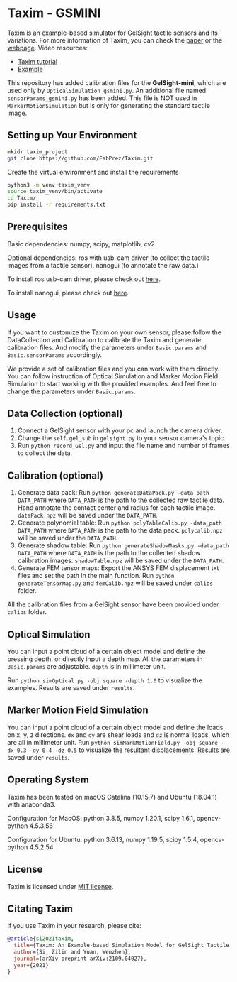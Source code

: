 # Taxim - GSMINI
Taxim is an example-based simulator for GelSight tactile sensors and its variations. For more information of Taxim, you can check the [paper](https://arxiv.org/abs/2109.04027) or the [webpage](https://labs.ri.cmu.edu/robotouch/taxim-simulation/).
Video resources:
 - [Taxim tutorial](https://www.youtube.com/watch?v=iO5HR2vWkmY)
 - [Example](https://www.youtube.com/watch?v=6pkGKZD0rRA)

This repository has added calibration files for the **GelSight-mini**, which are used only by `OpticalSimulation_gsmini.py`.
An additional file named `sensorParams_gsmini.py` has been added. This file is NOT used in `MarkerMotionSimulation` but is only for generating the standard tactile image.

## Setting up Your Environment
```bash
mkidr taxim_project
git clone https://github.com/FabPrez/Taxim.git
```
Create the virtual environment and install the requirements
```bash
python3 -m venv taxim_venv
source taxim_venv/bin/activate
cd Taxim/
pip install -r requirements.txt
```

## Prerequisites
Basic dependencies: numpy, scipy, matplotlib, cv2

Optional dependencies: ros with usb-cam driver (to collect the tactile images from a tactile sensor), nanogui (to annotate the raw data.)

To install ros usb-cam driver, please check out [here](https://github.com/ros-drivers/usb_cam).

To install nanogui, please check out [here](https://github.com/wjakob/nanogui).

## Usage
If you want to customize the Taxim on your own sensor, please follow the DataCollection and Calibration to calibrate the Taxim and generate calibration files. And modify the parameters under `Basic.params` and `Basic.sensorParams` accordingly.

We provide a set of calibration files and you can work with them directly. You can follow instruction of Optical Simulation and Marker Motion Field Simulation to start working with the provided examples. And feel free to change the parameters under `Basic.params`.

## Data Collection (optional)
1. Connect a GelSight sensor with your pc and launch the camera driver.
2. Change the `self.gel_sub` in `gelsight.py` to your sensor camera's topic.
3. Run `python record_Gel.py` and input the file name and number of frames to collect the data.

## Calibration (optional)
1. Generate data pack: Run `python generateDataPack.py -data_path DATA_PATH` where `DATA_PATH` is the path to the collected raw tactile data. Hand annotate the contact center and radius for each tactile image. `dataPack.npz` will be saved under the `DATA_PATH`.
2. Generate polynomial table: Run `python polyTableCalib.py -data_path DATA_PATH` where `DATA_PATH` is the path to the data pack. `polycalib.npz` will be saved under the `DATA_PATH`.
3. Generate shadow table: Run `python generateShadowMasks.py -data_path DATA_PATH` where `DATA_PATH` is the path to the collected shadow calibration images. `shadowTable.npz` will be saved under the `DATA_PATH`.
4. Generate FEM tensor maps: Export the ANSYS FEM displacement txt files and set the path in the main function. Run `python generateTensorMap.py` and `femCalib.npz` will be saved under `calibs` folder.

All the calibration files from a GelSight sensor have been provided under `calibs` folder.

## Optical Simulation
You can input a point cloud of a certain object model and define the pressing depth, or directly input a depth map. All the parameters in `Basic.params` are adjustable. `depth` is in millimeter unit.

Run `python simOptical.py -obj square -depth 1.0` to visualize the examples. Results are saved under `results`.


## Marker Motion Field Simulation
You can input a point cloud of a certain object model and define the loads on x, y, z directions. `dx` and `dy` are shear loads and `dz` is normal loads, which are all in millimeter unit.
Run `python simMarkMotionField.py -obj square -dx 0.3 -dy 0.4 -dz 0.5` to visualize the resultant displacements. Results are saved under `results`.

## Operating System
Taxim has been tested on macOS Catalina (10.15.7) and Ubuntu (18.04.1) with anaconda3.

Configuration for MacOS:
python 3.8.5,
numpy  1.20.1,
scipy  1.6.1,
opencv-python 4.5.3.56

Configuration for Ubuntu:
python 3.6.13,
numpy 1.19.5,
scipy 1.5.4,
opencv-python 4.5.2.54


## License
Taxim is licensed under [MIT license](LICENSE).

## Citating Taxim
If you use Taxim in your research, please cite:
```BibTeX
@article{si2021taxim,
  title={Taxim: An Example-based Simulation Model for GelSight Tactile Sensors},
  author={Si, Zilin and Yuan, Wenzhen},
  journal={arXiv preprint arXiv:2109.04027},
  year={2021}
}
```


